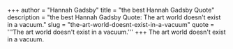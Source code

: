 +++
author = "Hannah Gadsby"
title = "the best Hannah Gadsby Quote"
description = "the best Hannah Gadsby Quote: The art world doesn't exist in a vacuum."
slug = "the-art-world-doesnt-exist-in-a-vacuum"
quote = '''The art world doesn't exist in a vacuum.'''
+++
The art world doesn't exist in a vacuum.
